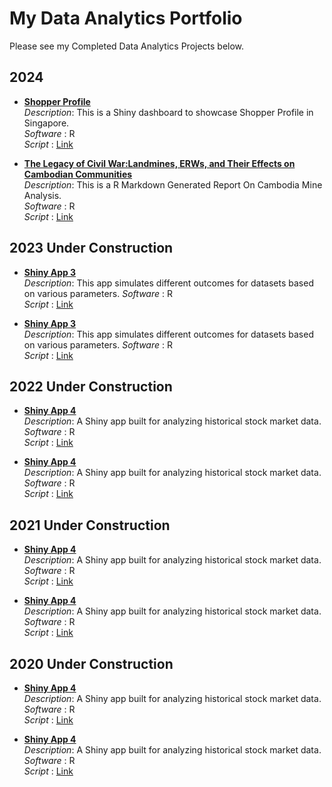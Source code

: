# My Data Analytics Portfolio

Please see my Completed Data Analytics Projects below.

## 2024

- **[Shopper Profile](https://seikyo.shinyapps.io/ShopperProfile/)**  
  *Description*: This is a Shiny dashboard to showcase Shopper Profile in Singapore. <br>
  *Software* : R <br>
  *Script* : [Link](https://github.com/SeikyoX/MyPortfolio/tree/main/ShopperProfile)

- **[The Legacy of Civil War:Landmines, ERWs, and Their Effects on Cambodian Communities](https://rpubs.com/seikyox/1242723)**  
  *Description*: This is a R Markdown Generated Report On Cambodia Mine Analysis. <br>
  *Software* : R <br>
  *Script* : [Link](https://github.com/SeikyoX/MyPortfolio/tree/main/CambodiaMine)
  
## 2023 **Under Construction**

- **[Shiny App 3](https://your-shiny-app3-url.com)**  
  *Description*: This app simulates different outcomes for datasets based on various parameters.
  *Software* : R <br>
  *Script* : [Link](...)

- **[Shiny App 3](https://your-shiny-app3-url.com)**  
  *Description*: This app simulates different outcomes for datasets based on various parameters.
  *Software* : R <br>
  *Script* : [Link](...)

## 2022 **Under Construction**

- **[Shiny App 4](https://your-shiny-app4-url.com)**  
  *Description*: A Shiny app built for analyzing historical stock market data.
  *Software* : R <br>
  *Script* : [Link](...)

- **[Shiny App 4](https://your-shiny-app4-url.com)**  
  *Description*: A Shiny app built for analyzing historical stock market data.
  *Software* : R <br>
  *Script* : [Link](...)

## 2021 **Under Construction**

- **[Shiny App 4](https://your-shiny-app4-url.com)**  
  *Description*: A Shiny app built for analyzing historical stock market data.
  *Software* : R <br>
  *Script* : [Link](...)

- **[Shiny App 4](https://your-shiny-app4-url.com)**  
  *Description*: A Shiny app built for analyzing historical stock market data.
  *Software* : R <br>
  *Script* : [Link](...)

## 2020 **Under Construction**

- **[Shiny App 4](https://your-shiny-app4-url.com)**  
  *Description*: A Shiny app built for analyzing historical stock market data.
  *Software* : R <br>
  *Script* : [Link](...)

- **[Shiny App 4](https://your-shiny-app4-url.com)**  
  *Description*: A Shiny app built for analyzing historical stock market data.
  *Software* : R <br>
  *Script* : [Link](...)
